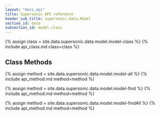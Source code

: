 ```yaml
---
layout: "docs_api"
title: Supersonic API reference
header_sub_title: supersonic.data.Model
section_id: data
subsection_id: model-class
---
```


{% assign class = site.data.supersonic.data.model.model-class %}
{% include api_class.md class=class %}


<h2>Class Methods</h2>



{% assign method = site.data.supersonic.data.model.model-all %}
{% include api_method.md method=method %}

{% assign method = site.data.supersonic.data.model.model-find %}
{% include api_method.md method=method %}

{% assign method = site.data.supersonic.data.model.model-findAll %}
{% include api_method.md method=method %}
